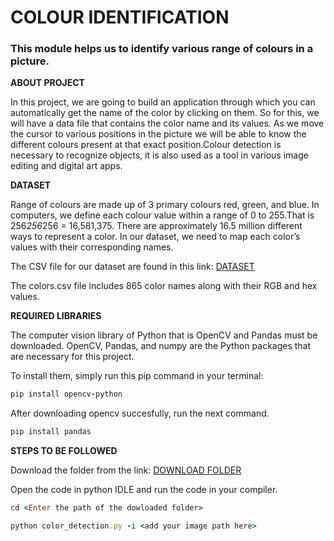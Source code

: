 <h1>COLOUR IDENTIFICATION</h1>
<h3>
This module helps us to identify various range of colours in a picture.
</h3>
</h2><b> ABOUT PROJECT</b> </h2>

In this project, we are going to build an application through which you can automatically get the name of the color by clicking on them. So for this, we will have a data file that contains the color name and its values. As we move the cursor to various positions in the picture we will be able to know the different colours present at that exact position.Colour detection is necessary to recognize objects, it is also used as a tool in various image editing and digital art apps.

</h2><b> DATASET </b> </h2>

Range of colours are made up of 3 primary colours red, green, and blue. In computers, we define each colour value within a range of 0 to 255.That is 256*256*256 = 16,581,375. There are approximately 16.5 million different ways to represent a color. In our dataset, we need to map each color’s values with their corresponding names.

The CSV file for our dataset are found in this link:
<a href="https://github.com/YazhekaKrish/Colour-Identification/blob/main/python-project-color-detection/colors.csv">DATASET</a>

The colors.csv file includes 865 color names along with their RGB and hex values.

</h2><b> REQUIRED LIBRARIES </b> </h2>

The computer vision library of Python that is OpenCV and Pandas must be downloaded.
OpenCV, Pandas, and numpy are the Python packages that are necessary for this project. 

To install them, simply run this pip command in your terminal:
```ruby
pip install opencv-python 
```
After downloading opencv succesfully, run the next command.
```ruby
pip install pandas
```
</h2><b> STEPS TO BE FOLLOWED </b> </h2>

Download the folder from the link:
<a href="https://github.com/YazhekaKrish/Colour-Identification/blob/main/python-project-color-detection">DOWNLOAD FOLDER</a>

Open the code in python IDLE and run the code in your compiler.
```ruby
cd <Enter the path of the dowloaded folder>
```
```ruby
python color_detection.py -i <add your image path here>
```

